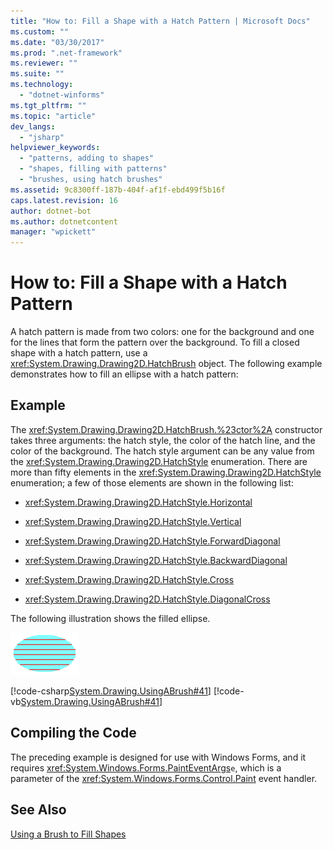 ```yaml
---
title: "How to: Fill a Shape with a Hatch Pattern | Microsoft Docs"
ms.custom: ""
ms.date: "03/30/2017"
ms.prod: ".net-framework"
ms.reviewer: ""
ms.suite: ""
ms.technology: 
  - "dotnet-winforms"
ms.tgt_pltfrm: ""
ms.topic: "article"
dev_langs: 
  - "jsharp"
helpviewer_keywords: 
  - "patterns, adding to shapes"
  - "shapes, filling with patterns"
  - "brushes, using hatch brushes"
ms.assetid: 9c8300ff-187b-404f-af1f-ebd499f5b16f
caps.latest.revision: 16
author: dotnet-bot
ms.author: dotnetcontent
manager: "wpickett"
---
```

# How to: Fill a Shape with a Hatch Pattern
A hatch pattern is made from two colors: one for the background and one for the lines that form the pattern over the background. To fill a closed shape with a hatch pattern, use a <xref:System.Drawing.Drawing2D.HatchBrush> object. The following example demonstrates how to fill an ellipse with a hatch pattern:  
  
## Example  
 The <xref:System.Drawing.Drawing2D.HatchBrush.%23ctor%2A> constructor takes three arguments: the hatch style, the color of the hatch line, and the color of the background. The hatch style argument can be any value from the <xref:System.Drawing.Drawing2D.HatchStyle> enumeration. There are more than fifty elements in the <xref:System.Drawing.Drawing2D.HatchStyle> enumeration; a few of those elements are shown in the following list:  
  
-   <xref:System.Drawing.Drawing2D.HatchStyle.Horizontal>  
  
-   <xref:System.Drawing.Drawing2D.HatchStyle.Vertical>  
  
-   <xref:System.Drawing.Drawing2D.HatchStyle.ForwardDiagonal>  
  
-   <xref:System.Drawing.Drawing2D.HatchStyle.BackwardDiagonal>  
  
-   <xref:System.Drawing.Drawing2D.HatchStyle.Cross>  
  
-   <xref:System.Drawing.Drawing2D.HatchStyle.DiagonalCross>  
  
 The following illustration shows the filled ellipse.  
  
 ![Hatch Pattern](../../../../docs/framework/winforms/advanced/media/hatch1.png "hatch1")  
  
 [!code-csharp[System.Drawing.UsingABrush#41](../../../../samples/snippets/csharp/VS_Snippets_Winforms/System.Drawing.UsingABrush/CS/Class1.cs#41)]
 [!code-vb[System.Drawing.UsingABrush#41](../../../../samples/snippets/visualbasic/VS_Snippets_Winforms/System.Drawing.UsingABrush/VB/Class1.vb#41)]  
  
## Compiling the Code  
 The preceding example is designed for use with Windows Forms, and it requires <xref:System.Windows.Forms.PaintEventArgs>`e`, which is a parameter of the <xref:System.Windows.Forms.Control.Paint> event handler.  
  
## See Also  
 [Using a Brush to Fill Shapes](../../../../docs/framework/winforms/advanced/using-a-brush-to-fill-shapes.md)